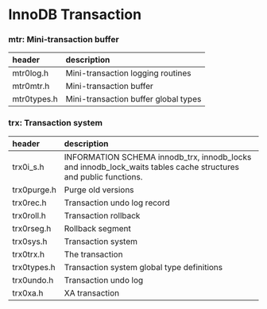 # InnoDB Transaction

###  mtr: Mini-transaction buffer

|header|description|
|:---|:---|
| mtr0log.h | Mini-transaction logging routines |
| mtr0mtr.h | Mini-transaction buffer |
| mtr0types.h | Mini-transaction buffer global types |

###  trx: Transaction system

|header|description|
|:---|:---|
| trx0i_s.h | INFORMATION SCHEMA innodb_trx, innodb_locks and innodb_lock_waits tables cache structures and public functions.|
| trx0purge.h | Purge old versions |
| trx0rec.h | Transaction undo log record |
| trx0roll.h | Transaction rollback |
| trx0rseg.h | Rollback segment |
| trx0sys.h | Transaction system |
| trx0trx.h | The transaction |
| trx0types.h | Transaction system global type definitions |
| trx0undo.h | Transaction undo log |
| trx0xa.h | XA transaction |
